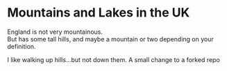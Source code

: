 Mountains and Lakes in the UK   
=============================
England is not very mountainous.   
But has some tall hills, and maybe a mountain or two depending on your definition.

I like walking up hills...but not down them.
A small change to a forked repo
